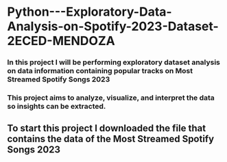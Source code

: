 # Python---Exploratory-Data-Analysis-on-Spotify-2023-Dataset-2ECED-MENDOZA

### In this project I will be performing exploratory dataset analysis on data information containing popular tracks on Most Streamed Spotify Songs 2023
### This project aims to analyze, visualize, and interpret the data so insights can be extracted. 


## To start this project I downloaded the file that contains the data of the Most Streamed Spotify Songs 2023

